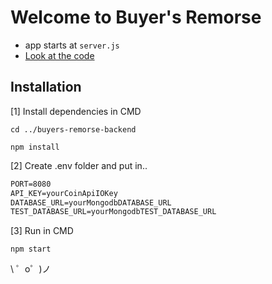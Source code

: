 Welcome to Buyer's Remorse
=========================

- app starts at `server.js`
- [Look at the code](https://glitch.com/edit/#!/remorse)

## Installation
[1] Install dependencies in CMD

`cd ../buyers-remorse-backend`

`npm install`

[2] Create .env folder and put in..

```md
PORT=8080
API_KEY=yourCoinApiIOKey
DATABASE_URL=yourMongodbDATABASE_URL
TEST_DATABASE_URL=yourMongodbTEST_DATABASE_URL
```
[3] Run in CMD

`npm start`

\ ゜o゜)ノ

